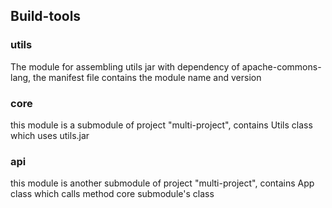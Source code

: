 ## Build-tools

### utils
The module for assembling utils jar with dependency of apache-commons-lang, 
the manifest file contains the module name and version

### core 
this module is a submodule of project "multi-project", contains Utils class
which uses utils.jar

### api
this module is another submodule of project "multi-project",
contains App class which calls method core submodule's class